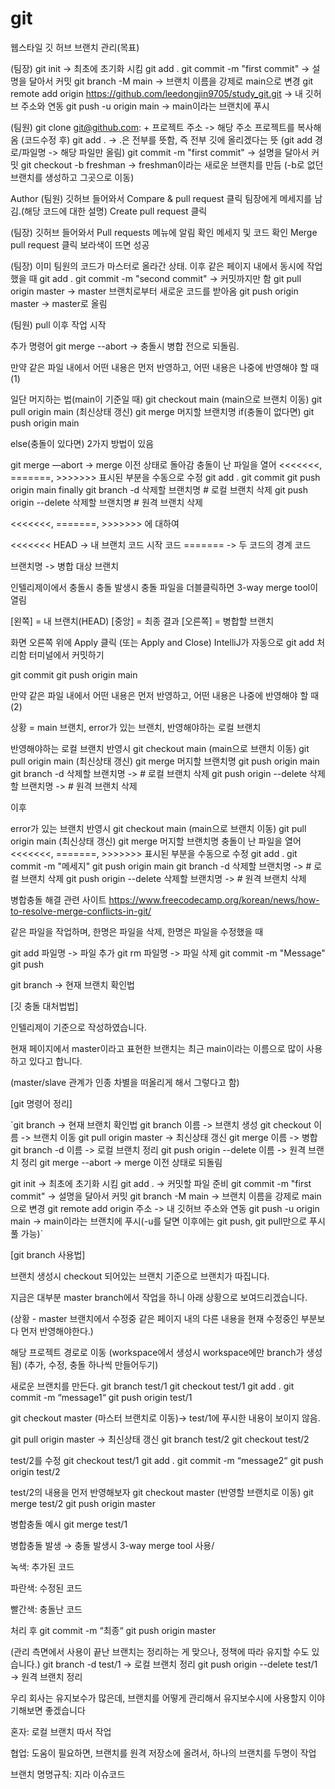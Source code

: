 # git
웹스타일 깃 허브 브랜치 관리(목표)

(팀장)
git init -> 최초에 초기화 시킴
git add .
git commit -m "first commit" -> 설명을 달아서 커밋
git branch -M main -> 브랜치 이름을 강제로 main으로 변경
git remote add origin https://github.com/leedongjin9705/study_git.git -> 내 깃허브 주소와 연동
git push -u origin main -> main이라는 브랜치에 푸시


(팀원)
git clone git@github.com: + 프로젝트 주소 -> 해당 주소 프로젝트를 복사해옴
(코드수정 후)
git add . -> .은 전부를 뜻함, 즉 전부 깃에 올리겠다는 뜻 (git add 경로/파일명 -> 해당 파일만 올림)
git commit -m "first commit" -> 설명을 달아서 커밋
git checkout -b freshman -> freshman이라는 새로운 브랜치를 만듬 (-b로 없던 브랜치를 생성하고 그곳으로 이동)


Author
(팀원)
깃허브 들어와서
Compare & pull request 클릭
팀장에게 메세지를 남김.(해당 코드에 대한 설명)
Create pull request 클릭


(팀장)
깃허브 들어와서
Pull requests 메뉴에 알림 확인
메세지 및 코드 확인
Merge pull request 클릭
보라색이 뜨면 성공


(팀장)
이미 팀원의 코드가 마스터로 올라간 상태. 이후 같은 페이지 내에서 동시에 작업했을 때
git add .
git commit -m "second commit" -> 커밋까지만 함
git pull origin master -> master 브랜치로부터 새로운 코드를 받아옴
git push origin master -> master로 올림


(팀원)
pull 이후 작업 시작


추가 명령어
git merge --abort -> 충돌시 병합 전으로 되돌림.


만약 같은 파일 내에서 어떤 내용은 먼저 반영하고, 어떤 내용은 나중에 반영해야 할 때(1)

일단 머지하는 법(main이 기준일 때)
git checkout main (main으로 브랜치 이동)
git pull origin main (최신상태 갱신)
git merge 머지할 브랜치명
if(충돌이 없다면)
git push origin main

else(충돌이 있다면) 2가지 방법이 있음

git merge —abort -> merge 이전 상태로 돌아감
충돌이 난 파일을 열어 <<<<<<<, =======, >>>>>>> 표시된 부분을 수동으로 수정
git add .
git commit
git push origin main
finally
git branch -d 삭제할 브랜치명 # 로컬 브랜치 삭제
git push origin --delete 삭제할 브랜치명 # 원격 브랜치 삭제


<<<<<<<, =======, >>>>>>> 에 대하여

<<<<<<< HEAD -> 내 브랜치 코드 시작
코드
======= -> 두 코드의 경계
코드

브랜치명 -> 병합 대상 브랜치


인텔리제이에서 충돌시
충돌 발생시 충돌 파일을 더블클릭하면 3-way merge tool이 열림

[왼쪽] = 내 브랜치(HEAD)
[중앙] = 최종 결과
[오른쪽] = 병합할 브랜치

화면 오른쪽 위에 Apply 클릭 (또는 Apply and Close)
IntelliJ가 자동으로 git add 처리함
터미널에서 커밋하기

git commit
git push origin main


만약 같은 파일 내에서 어떤 내용은 먼저 반영하고, 어떤 내용은 나중에 반영해야 할 때(2)

상황 = main 브랜치, error가 있는 브랜치, 반영해야하는 로컬 브랜치

반영해야하는 로컬 브랜치 반영시
git checkout main (main으로 브랜치 이동)
git pull origin main (최신상태 갱신)
git merge 머지할 브랜치명
git push origin main
git branch -d 삭제할 브랜치명 -> # 로컬 브랜치 삭제
git push origin --delete 삭제할 브랜치명 -> # 원격 브랜치 삭제

이후

error가 있는 브랜치 반영시
git checkout main (main으로 브랜치 이동)
git pull origin main (최신상태 갱신)
git merge 머지할 브랜치명
충돌이 난 파일을 열어 <<<<<<<, =======, >>>>>>> 표시된 부분을 수동으로 수정
git add .
git commit -m "메세지"
git push origin main
git branch -d 삭제할 브랜치명 -> # 로컬 브랜치 삭제
git push origin --delete 삭제할 브랜치명 -> # 원격 브랜치 삭제


병합충돌 해결 관련 사이트
https://www.freecodecamp.org/korean/news/how-to-resolve-merge-conflicts-in-git/


같은 파일을 작업하며, 한명은 파일을 삭제, 한명은 파일을 수정했을 때

git add 파일명 -> 파일 추가
git rm 파일명 -> 파일 삭제
git commit -m "Message"
git push


git branch -> 현재 브랜치 확인법


[깃 충돌 대처법법]

인텔리제이 기준으로 작성하였습니다.

현재 페이지에서 master이라고 표현한 브랜치는 최근 main이라는 이름으로 많이 사용하고 있다고 합니다.

(master/slave 관계가 인종 차별을 떠올리게 해서 그렇다고 함)

[git 명령어 정리]

`git branch -> 현재 브랜치 확인법
git branch 이름 -> 브랜치 생성
git checkout 이름 -> 브랜치 이동
git pull origin master -> 최신상태 갱신
git merge 이름 -> 병합
git branch -d 이름 -> 로컬 브랜치 정리
git push origin --delete 이름 -> 원격 브랜치 정리
git merge --abort -> merge 이전 상태로 되돌림

git init -> 최초에 초기화 시킴
git add . -> 커밋할 파일 준비
git commit -m "first commit" -> 설명을 달아서 커밋
git branch -M main -> 브랜치 이름을 강제로 main으로 변경
git remote add origin 주소 -> 내 깃허브 주소와 연동
git push -u origin main -> main이라는 브랜치에 푸시(-u를 달면 이후에는 git push, git pull만으로 푸시 풀 가능)`

[git branch 사용법]

브랜치 생성시 checkout 되어있는 브랜치 기준으로 브랜치가 따집니다.

지금은 대부분 master branch에서 작업을 하니 아래 상황으로 보여드리겠습니다.

(상황 - master 브랜치에서 수정중 같은 페이지 내의 다른 내용을 현재 수정중인 부분보다 먼저 반영해야한다.)

해당 프로젝트 경로로 이동 (workspace에서 생성시 workspace에만 branch가 생성됨) (추가, 수정, 충돌 하나씩 만들어두기)

새로운 브랜치를 만든다.
git branch test/1
git checkout test/1
git add .
git commit -m “message1“
git push origin test/1

git checkout master (마스터 브랜치로 이동)-> test/1에 푸시한 내용이 보이지 않음.

git pull origin master → 최신상태 갱신
git branch test/2
git checkout test/2

test/2를 수정
git checkout test/1
git add .
git commit -m “message2“
git push origin test/2

test/2의 내용을 먼저 반영해보자
git checkout master (반영할 브랜치로 이동)
git merge test/2
git push origin master

병합충돌 예시
git merge test/1

병합충돌 발생 → 충돌 발생시 3-way merge tool 사용/

녹색: 추가된 코드

파란색: 수정된 코드

빨간색: 충돌난 코드

처리 후
git commit -m “최종“
git push origin master

(관리 측면에서 사용이 끝난 브랜치는 정리하는 게 맞으나, 정책에 따라 유지할 수도 있습니다.)
git branch -d test/1 → 로컬 브랜치 정리
git push origin --delete test/1 → 원격 브랜치 정리

우리 회사는 유지보수가 많은데, 브랜치를 어떻게 관리해서 유지보수시에 사용할지 이야기해보면 좋겠습니다

혼자: 로컬 브랜치 따서 작업

협업: 도움이 필요하면, 브랜치를 원격 저장소에 올려서, 하나의 브랜치를 두명이 작업

브랜치 명명규칙: 지라 이슈코드
